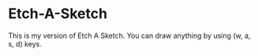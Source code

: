 # Etch-A-Sketch
This is my version of Etch A Sketch. You can draw anything by using (w, a, s, d) keys. 
